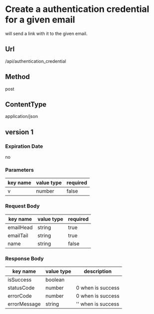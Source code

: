 # Create a authentication credential for a given email

will send a link with it to the given email.

## Url

/api/authentication_credential

## Method

post

## ContentType

application/json

## version 1

### Expiration Date

no

### Parameters

key name | value type | required
--- | --- | ---
v | number | false

### Request Body

key name | value type | required
--- | --- | ---
emailHead | string | true
emailTail | string | true
name | string | false

### Response Body

key name | value type | description
--- | --- | ---
isSuccess | boolean |
statusCode | number | 0 when is success
errorCode | number | 0 when is success
errorMessage | string | '' when is success